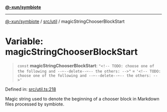 [**@-xun/symbiote**](../../../README.md)

***

[@-xun/symbiote](../../../README.md) / [src/util](../README.md) / magicStringChooserBlockStart

# Variable: magicStringChooserBlockStart

> `const` **magicStringChooserBlockStart**: `"<!-- TODO: choose one of the following and --✄--delete--✄-- the others: -->"` = `'<!-- TODO: choose one of the following and --✄--delete--✄-- the others: -->'`

Defined in: [src/util.ts:218](https://github.com/Xunnamius/symbiote/blob/261741e26a03ae661b506c3872cb86af79a07f11/src/util.ts#L218)

Magic string used to denote the beginning of a chooser block in Markdown
files processed by symbiote.
